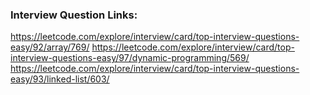 ### Interview Question Links:
https://leetcode.com/explore/interview/card/top-interview-questions-easy/92/array/769/
https://leetcode.com/explore/interview/card/top-interview-questions-easy/97/dynamic-programming/569/
https://leetcode.com/explore/interview/card/top-interview-questions-easy/93/linked-list/603/
